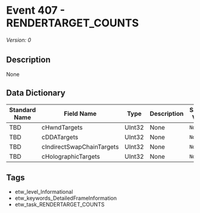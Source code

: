 # Event 407 - RENDERTARGET_COUNTS
###### Version: 0

## Description
None

## Data Dictionary
|Standard Name|Field Name|Type|Description|Sample Value|
|---|---|---|---|---|
|TBD|cHwndTargets|UInt32|None|`None`|
|TBD|cDDATargets|UInt32|None|`None`|
|TBD|cIndirectSwapChainTargets|UInt32|None|`None`|
|TBD|cHolographicTargets|UInt32|None|`None`|

## Tags
* etw_level_Informational
* etw_keywords_DetailedFrameInformation
* etw_task_RENDERTARGET_COUNTS